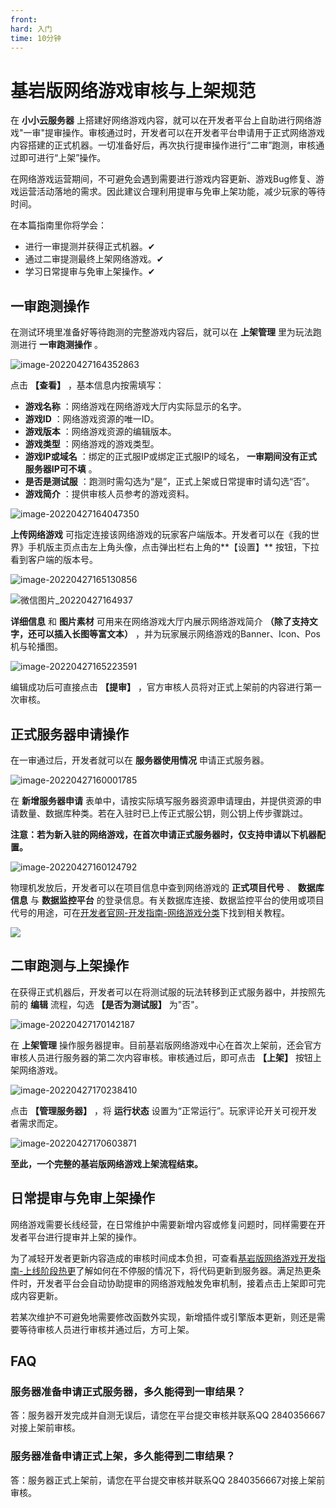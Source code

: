 ```yaml
---
front: 
hard: 入门
time: 10分钟
---
```

# 基岩版网络游戏审核与上架规范

在 **小小云服务器** 上搭建好网络游戏内容，就可以在开发者平台上自助进行网络游戏"一审"提审操作。审核通过时，开发者可以在开发者平台申请用于正式网络游戏内容搭建的正式机器。一切准备好后，再次执行提审操作进行“二审”跑测，审核通过即可进行“上架”操作。

在网络游戏运营期间，不可避免会遇到需要进行游戏内容更新、游戏Bug修复、游戏运营活动落地的需求。因此建议合理利用提审与免审上架功能，减少玩家的等待时间。



在本篇指南里你将学会：

- 进行一审提测并获得正式机器。✔
- 通过二审提测最终上架网络游戏。✔
- 学习日常提审与免审上架操作。✔



## 一审跑测操作

在测试环境里准备好等待跑测的完整游戏内容后，就可以在 **上架管理** 里为玩法跑测进行 **一审跑测操作** 。

![image-20220427164352863](./images/12.2_0.png)

点击 **【查看】** ，基本信息内按需填写：

- **游戏名称** ：网络游戏在网络游戏大厅内实际显示的名字。
- **游戏ID** ：网络游戏资源的唯一ID。
- **游戏版本** ：网络游戏资源的编辑版本。
- **游戏类型** ：网络游戏的游戏类型。
- **游戏IP或域名** ：绑定的正式服IP或绑定正式服IP的域名， **一审期间没有正式服务器IP可不填** 。
- **是否是测试服** ：跑测时需勾选为“是”，正式上架或日常提审时请勾选“否”。
- **游戏简介** ：提供审核人员参考的游戏资料。

![image-20220427164047350](./images/12.2_1.png)

**上传网络游戏** 可指定连接该网络游戏的玩家客户端版本。开发者可以在《我的世界》手机版主页点击左上角头像，点击弹出栏右上角的**【设置】** 按钮，下拉看到客户端的版本号。

![image-20220427165130856](./images/12.2_2.png)

![微信图片_20220427164937](./images/12.2_3.png)

**详细信息** 和 **图片素材** 可用来在网络游戏大厅内展示网络游戏简介 **（除了支持文字，还可以插入长图等富文本）** ，并为玩家展示网络游戏的Banner、Icon、Pos机与轮播图。

![image-20220427165223591](./images/12.2_4.png)

编辑成功后可直接点击 **【提审】** ，官方审核人员将对正式上架前的内容进行第一次审核。



## 正式服务器申请操作

在一审通过后，开发者就可以在 **服务器使用情况** 申请正式服务器。

![image-20220427160001785](./images/12.2_5.png)

在 **新增服务器申请** 表单中，请按实际填写服务器资源申请理由，并提供资源的申请数量、数据库种类。若在入驻时已上传正式服公钥，则公钥上传步骤跳过。

**注意：若为新入驻的网络游戏，在首次申请正式服务器时，仅支持申请以下机器配置。**

![image-20220427160124792](./images/12.2_6.png)

物理机发放后，开发者可以在项目信息中查到网络游戏的 **正式项目代号** 、 **数据库信息** 与 **数据监控平台** 的登录信息。有关数据库连接、数据监控平台的使用或项目代号的用途，可在<a href="../27-网络游戏/课程9：服务器上线/第1节：平台发布.html">开发者官网-开发指南-网络游戏分类</a>下找到相关教程。

![](./images/12.2_7.png)

 

## 二审跑测与上架操作

在获得正式机器后，开发者可以在将测试服的玩法转移到正式服务器中，并按照先前的 **编辑** 流程，勾选 **【是否为测试服】** 为"否"。

![image-20220427170142187](./images/12.2_8.png)

在 **上架管理** 操作服务器提审。目前基岩版网络游戏中心在首次上架前，还会官方审核人员进行服务器的第二次内容审核。审核通过后，即可点击 **【上架】** 按钮上架网络游戏。

![image-20220427170238410](./images/12.2_9.png)

点击 **【管理服务器】** ，将 **运行状态** 设置为“正常运行”。玩家评论开关可视开发者需求而定。

![image-20220427170603871](./images/12.2_10.png)

**至此，一个完整的基岩版网络游戏上架流程结束。**



## 日常提审与免审上架操作

网络游戏需要长线经营，在日常维护中需要新增内容或修复问题时，同样需要在开发者平台进行提审并上架的操作。

为了减轻开发者更新内容造成的审核时间成本负担，可查看<a href="../../mcguide/27-网络游戏/课程9：服务器上线/第9节：上线阶段热更.html">基岩版网络游戏开发指南-上线阶段热更</a>了解如何在不停服的情况下，将代码更新到服务器。满足热更条件时，开发者平台会自动协助提审的网络游戏触发免审机制，接着点击上架即可完成内容更新。

若某次维护不可避免地需要修改函数外实现，新增插件或引擎版本更新，则还是需要等待审核人员进行审核并通过后，方可上架。



## FAQ

### 服务器准备申请正式服务器，多久能得到一审结果？

答：服务器开发完成并自测无误后，请您在平台提交审核并联系QQ 2840356667对接上架前审核。



### 服务器准备申请正式上架，多久能得到二审结果？

答：服务器正式上架前，请您在平台提交审核并联系QQ 2840356667对接上架前审核。